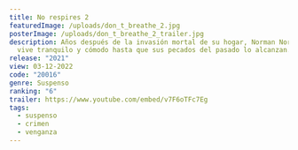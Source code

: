 ```yaml
---
title: No respires 2
featuredImage: /uploads/don_t_breathe_2.jpg
posterImage: /uploads/don_t_breathe_2_trailer.jpg
description: Años después de la invasión mortal de su hogar, Norman Nordstrom
  vive tranquilo y cómodo hasta que sus pecados del pasado ​​lo alcanzan.
release: "2021"
view: 03-12-2022
code: "20016"
genre: Suspenso
ranking: "6"
trailer: https://www.youtube.com/embed/v7F6oTFc7Eg
tags:
  - suspenso
  - crimen
  - venganza
---
```

